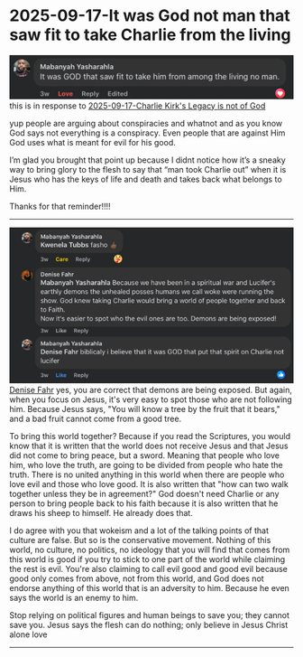 # 2025-09-17-It was God not man that saw fit to take Charlie from the living
![1-It was God not man that saw fit to take Charlie from the living.png](/zulu/Photos/1-It%20was%20God%20not%20man%20that%20saw%20fit%20to%20take%20Charlie%20from%20the%20living.png)
this is in response to [2025-09-17-Charlie Kirk's Legacy is not of God](/Timeline/Blog/September%202025/17/2025-09-17-Charlie%20Kirk's%20Legacy%20is%20not%20of%20God.md)

yup people are arguing about conspiracies and whatnot and as you know God says not everything is a conspiracy. Even people that are against Him God uses what is meant for evil for his good.

I’m glad you brought that point up because I didnt notice how it’s a sneaky way to bring glory to the flesh to say that “man took Charlie out” when it is Jesus who has the keys of life and death and takes back what belongs to Him.

Thanks for that reminder!!!!

---
![2-It was God not man that saw fit to take Charlie from the living.png](/zulu/Photos/2-It%20was%20God%20not%20man%20that%20saw%20fit%20to%20take%20Charlie%20from%20the%20living.png)
[Denise Fahr](https://www.facebook.com/MoodyVictorian?__cft__[0]=AZXXcJ3GC5BF0WVsKLMeeiZIQ7g5h2JpDPNHaCHFPR8Q4SrER_HQJ-h2jCrgkzdAKwxmIFYYV3vWwxyO0MV9aYie4iKSal_Pb43no_wcQYt5ICgDR1x-4Rgd9E6sKqUhkBY9x1p6j6dQ1nOw9ChcoZYCw9D_RNqrs7-j6RGhEjtPkr4UP-IqXyzH-x5IgCLO6FA&__tn__=R]-R) yes, you are correct that demons are being exposed. But again, when you focus on Jesus, it's very easy to spot those who are not following him. Because Jesus says, "You will know a tree by the fruit that it bears," and a bad fruit cannot come from a good tree.

To bring this world together? Because if you read the Scriptures, you would know that it is written that the world does not receive Jesus and that Jesus did not come to bring peace, but a sword. Meaning that people who love him, who love the truth, are going to be divided from people who hate the truth. There is no united anything in this world when there are people who love evil and those who love good. It is also written that "how can two walk together unless they be in agreement?" God doesn't need Charlie or any person to bring people back to his faith because it is also written that he draws his sheep to himself. He already does that.

I do agree with you that wokeism and a lot of the talking points of that culture are false. But so is the conservative movement. Nothing of this world, no culture, no politics, no ideology that you will find that comes from this world is good if you try to stick to one part of the world while claiming the rest is evil. You're also claiming to call evil good and good evil because good only comes from above, not from this world, and God does not endorse anything of this world that is an adversity to him. Because he even says the world is an enemy to him.

Stop relying on political figures and human beings to save you; they cannot save you. Jesus says the flesh can do nothing; only believe in Jesus Christ alone love

---

